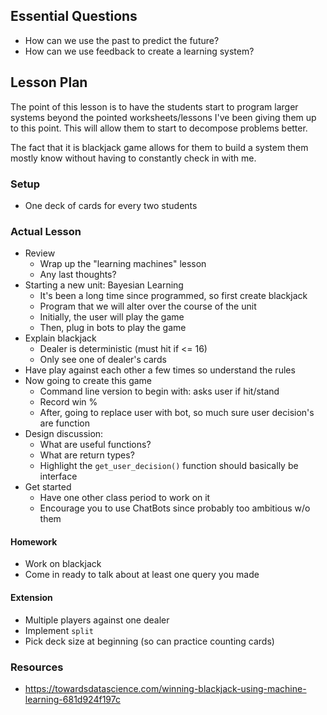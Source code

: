 ## Essential Questions

- How can we use the past to predict the future?
- How can we use feedback to create a learning system?

## Lesson Plan

The point of this lesson is to have the students start to program larger systems
beyond the pointed worksheets/lessons I've been giving them up to this point.
This will allow them to start to decompose problems better.

The fact that it is blackjack game allows for them to build a system them mostly
know without having to constantly check in with me.

### Setup

- One deck of cards for every two students

### Actual Lesson

- Review
    - Wrap up the "learning machines" lesson
    - Any last thoughts?
- Starting a new unit: Bayesian Learning
    - It's been a long time since programmed, so first create blackjack
    - Program that we will alter over the course of the unit
    - Initially, the user will play the game
    - Then, plug in bots to play the game
- Explain blackjack
    - Dealer is deterministic (must hit if <= 16)
    - Only see one of dealer's cards
- Have play against each other a few times so understand the rules
- Now going to create this game
    - Command line version to begin with: asks user if hit/stand
    - Record win %
    - After, going to replace user with bot, so much sure user decision's are function
- Design discussion:
    - What are useful functions?
    - What are return types?
    - Highlight the `get_user_decision()` function should basically be interface
- Get started
    - Have one other class period to work on it
    - Encourage you to use ChatBots since probably too ambitious w/o them

#### Homework

- Work on blackjack
- Come in ready to talk about at least one query you made

#### Extension

- Multiple players against one dealer
- Implement `split`
- Pick deck size at beginning (so can practice counting cards)

### Resources

- https://towardsdatascience.com/winning-blackjack-using-machine-learning-681d924f197c
